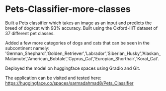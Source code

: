 # Pets-Classifier-more-classes

Built a Pets classifier which takes an image as an input and predicts the breed of dog/cat with 93% accuracy.
Built using the Oxford-IIIT dataset of 37 different pet classes.

Added a few more categories of dogs and cats that can be seen in the subcontinent namely:  'German_Shephard','Golden_Retriever','Labrador','Siberian_Husky','Alaskan_Malamute','American_Bobtale','Cyprus_Cat','Europian_Shorthair','Korat_Cat'.

Deployed the model on huggingface spaces using Gradio and Git.

The application can be visited and tested here: https://huggingface.co/spaces/sarmadahmad8/Pets_Classifier
